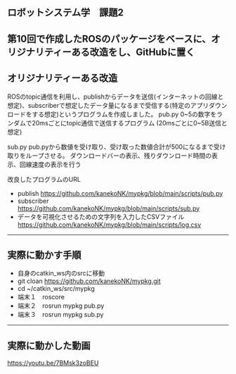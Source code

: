 ## ロボットシステム学　課題2

第10回で作成したROSのパッケージをベースに、オリジナリティーある改造をし、GitHubに置く
---

## オリジナリティーある改造
ROSのtopic通信を利用し、publishからデータを送信(インターネットの回線と想定)、subscriberで想定したデータ量になるまで受信する(特定のアプリダウンロードをする想定)というプログラムを作成しました。
pub.py
0~5の数字をランダムで20msごとにtopic通信で送信するプログラム
(20msごとに0~5B送信と想定)

sub.py
pub.pyから数値を受け取り、受け取った数値合計が500になるまで受け取りをループさせる。
ダウンロードバーの表示、残りダウンロード時間の表示、回線速度の表示を行う

改良したプログラムのURL
 * publish
https://github.com/kanekoNK/mypkg/blob/main/scripts/pub.py
 * subscriber
https://github.com/kanekoNK/mypkg/blob/main/scripts/sub.py
 * データを可視化させるための文字列を入力したCSVファイル
https://github.com/kanekoNK/mypkg/blob/main/scripts/log.csv
---

## 実際に動かす手順
 * 自身のcatkin_ws内のsrcに移動
 * git cloan https://github.com/kanekoNK/mypkg.git
 * cd  ~/catkin_ws/src/mypkg
 * 端末１　roscore　
 * 端末２　rosrun mypkg pub.py
 * 端末３　rosrun mypkg sub.py
 
---
## 実際に動かした動画
https://youtu.be/7BMsk3zoBEU
